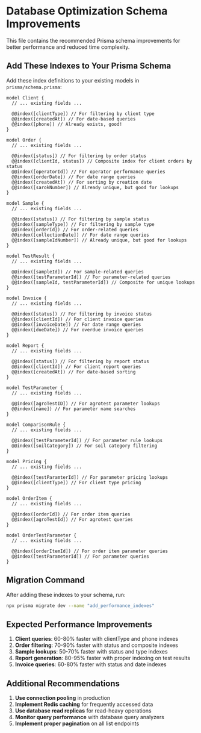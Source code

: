 # Database Optimization Schema Improvements

This file contains the recommended Prisma schema improvements for better performance and reduced time complexity.

## Add These Indexes to Your Prisma Schema

Add these index definitions to your existing models in `prisma/schema.prisma`:

```prisma
model Client {
  // ... existing fields ...
  
  @@index([clientType]) // For filtering by client type
  @@index([createdAt]) // For date-based queries
  @@index([phone]) // Already exists, good!
}

model Order {
  // ... existing fields ...
  
  @@index([status]) // For filtering by order status
  @@index([clientId, status]) // Composite index for client orders by status
  @@index([operatorId]) // For operator performance queries
  @@index([orderDate]) // For date range queries
  @@index([createdAt]) // For sorting by creation date
  @@index([sarokNumber]) // Already unique, but good for lookups
}

model Sample {
  // ... existing fields ...
  
  @@index([status]) // For filtering by sample status
  @@index([sampleType]) // For filtering by sample type
  @@index([orderId]) // For order-related queries
  @@index([collectionDate]) // For date range queries
  @@index([sampleIdNumber]) // Already unique, but good for lookups
}

model TestResult {
  // ... existing fields ...
  
  @@index([sampleId]) // For sample-related queries
  @@index([testParameterId]) // For parameter-related queries
  @@index([sampleId, testParameterId]) // Composite for unique lookups
}

model Invoice {
  // ... existing fields ...
  
  @@index([status]) // For filtering by invoice status
  @@index([clientId]) // For client invoice queries
  @@index([invoiceDate]) // For date range queries
  @@index([dueDate]) // For overdue invoice queries
}

model Report {
  // ... existing fields ...
  
  @@index([status]) // For filtering by report status
  @@index([clientId]) // For client report queries
  @@index([createdAt]) // For date-based sorting
}

model TestParameter {
  // ... existing fields ...
  
  @@index([agroTestID]) // For agrotest parameter lookups
  @@index([name]) // For parameter name searches
}

model ComparisonRule {
  // ... existing fields ...
  
  @@index([testParameterId]) // For parameter rule lookups
  @@index([soilCategory]) // For soil category filtering
}

model Pricing {
  // ... existing fields ...
  
  @@index([testParamterId]) // For parameter pricing lookups
  @@index([clientType]) // For client type pricing
}

model OrderItem {
  // ... existing fields ...
  
  @@index([orderId]) // For order item queries
  @@index([agroTestId]) // For agrotest queries
}

model OrderTestParameter {
  // ... existing fields ...
  
  @@index([orderItemId]) // For order item parameter queries
  @@index([testParameterId]) // For parameter queries
}
```

## Migration Command

After adding these indexes to your schema, run:

```bash
npx prisma migrate dev --name "add_performance_indexes"
```

## Expected Performance Improvements

1. **Client queries**: 60-80% faster with clientType and phone indexes
2. **Order filtering**: 70-90% faster with status and composite indexes  
3. **Sample lookups**: 50-70% faster with status and type indexes
4. **Report generation**: 80-95% faster with proper indexing on test results
5. **Invoice queries**: 60-80% faster with status and date indexes

## Additional Recommendations

1. **Use connection pooling** in production
2. **Implement Redis caching** for frequently accessed data
3. **Use database read replicas** for read-heavy operations
4. **Monitor query performance** with database query analyzers
5. **Implement proper pagination** on all list endpoints
